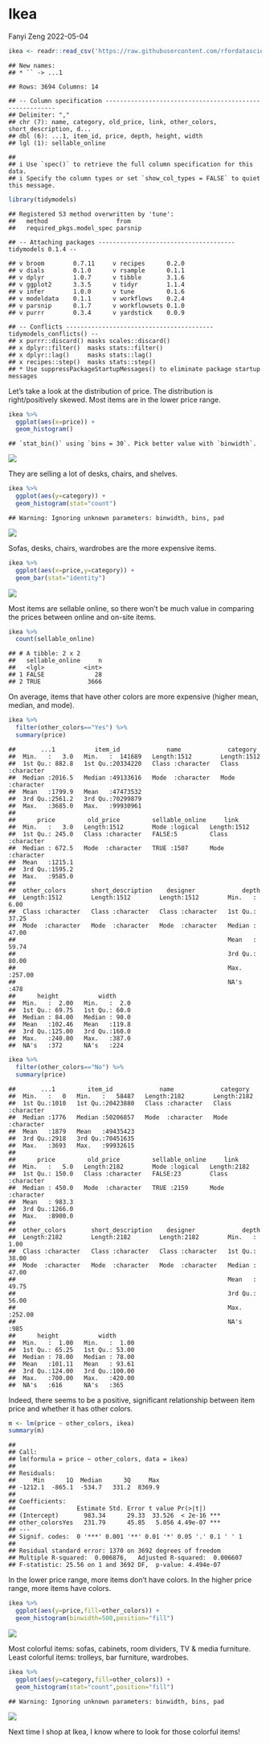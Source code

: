 Ikea
================
Fanyi Zeng
2022-05-04

``` r
ikea <- readr::read_csv('https://raw.githubusercontent.com/rfordatascience/tidytuesday/master/data/2020/2020-11-03/ikea.csv')
```

    ## New names:
    ## * `` -> ...1

    ## Rows: 3694 Columns: 14

    ## -- Column specification --------------------------------------------------------
    ## Delimiter: ","
    ## chr (7): name, category, old_price, link, other_colors, short_description, d...
    ## dbl (6): ...1, item_id, price, depth, height, width
    ## lgl (1): sellable_online

    ## 
    ## i Use `spec()` to retrieve the full column specification for this data.
    ## i Specify the column types or set `show_col_types = FALSE` to quiet this message.

``` r
library(tidymodels)
```

    ## Registered S3 method overwritten by 'tune':
    ##   method                   from   
    ##   required_pkgs.model_spec parsnip

    ## -- Attaching packages -------------------------------------- tidymodels 0.1.4 --

    ## v broom        0.7.11     v recipes      0.2.0 
    ## v dials        0.1.0      v rsample      0.1.1 
    ## v dplyr        1.0.7      v tibble       3.1.6 
    ## v ggplot2      3.3.5      v tidyr        1.1.4 
    ## v infer        1.0.0      v tune         0.1.6 
    ## v modeldata    0.1.1      v workflows    0.2.4 
    ## v parsnip      0.1.7      v workflowsets 0.1.0 
    ## v purrr        0.3.4      v yardstick    0.0.9

    ## -- Conflicts ----------------------------------------- tidymodels_conflicts() --
    ## x purrr::discard() masks scales::discard()
    ## x dplyr::filter()  masks stats::filter()
    ## x dplyr::lag()     masks stats::lag()
    ## x recipes::step()  masks stats::step()
    ## * Use suppressPackageStartupMessages() to eliminate package startup messages

Let’s take a look at the distribution of price. The distribution is
right/positively skewed. Most items are in the lower price range.

``` r
ikea %>%
  ggplot(aes(x=price)) +
  geom_histogram()
```

    ## `stat_bin()` using `bins = 30`. Pick better value with `binwidth`.

![](Ikea_files/figure-gfm/price-1.png)<!-- -->

They are selling a lot of desks, chairs, and shelves.

``` r
ikea %>%
  ggplot(aes(y=category)) +
  geom_histogram(stat="count")
```

    ## Warning: Ignoring unknown parameters: binwidth, bins, pad

![](Ikea_files/figure-gfm/category-1.png)<!-- -->

Sofas, desks, chairs, wardrobes are the more expensive items.

``` r
ikea %>%
  ggplot(aes(x=price,y=category)) +
  geom_bar(stat="identity")
```

![](Ikea_files/figure-gfm/pricecat-1.png)<!-- -->

Most items are sellable online, so there won’t be much value in
comparing the prices between online and on-site items.

``` r
ikea %>%
  count(sellable_online)
```

    ## # A tibble: 2 x 2
    ##   sellable_online     n
    ##   <lgl>           <int>
    ## 1 FALSE              28
    ## 2 TRUE             3666

On average, items that have other colors are more expensive (higher
mean, median, and mode).

``` r
ikea %>% 
  filter(other_colors=="Yes") %>%
  summary(price)
```

    ##       ...1           item_id             name             category        
    ##  Min.   :   3.0   Min.   :  141689   Length:1512        Length:1512       
    ##  1st Qu.: 882.8   1st Qu.:20334220   Class :character   Class :character  
    ##  Median :2016.5   Median :49133616   Mode  :character   Mode  :character  
    ##  Mean   :1799.9   Mean   :47473532                                        
    ##  3rd Qu.:2561.2   3rd Qu.:70299879                                        
    ##  Max.   :3685.0   Max.   :99930961                                        
    ##                                                                           
    ##      price         old_price         sellable_online     link          
    ##  Min.   :   3.0   Length:1512        Mode :logical   Length:1512       
    ##  1st Qu.: 245.0   Class :character   FALSE:5         Class :character  
    ##  Median : 672.5   Mode  :character   TRUE :1507      Mode  :character  
    ##  Mean   :1215.1                                                        
    ##  3rd Qu.:1595.2                                                        
    ##  Max.   :9585.0                                                        
    ##                                                                        
    ##  other_colors       short_description    designer             depth       
    ##  Length:1512        Length:1512        Length:1512        Min.   :  6.00  
    ##  Class :character   Class :character   Class :character   1st Qu.: 37.25  
    ##  Mode  :character   Mode  :character   Mode  :character   Median : 47.00  
    ##                                                           Mean   : 59.74  
    ##                                                           3rd Qu.: 80.00  
    ##                                                           Max.   :257.00  
    ##                                                           NA's   :478     
    ##      height           width      
    ##  Min.   :  2.00   Min.   :  2.0  
    ##  1st Qu.: 69.75   1st Qu.: 60.0  
    ##  Median : 84.00   Median : 90.0  
    ##  Mean   :102.46   Mean   :119.8  
    ##  3rd Qu.:125.00   3rd Qu.:160.0  
    ##  Max.   :240.00   Max.   :387.0  
    ##  NA's   :372      NA's   :224

``` r
ikea %>% 
  filter(other_colors=="No") %>%
  summary(price)
```

    ##       ...1         item_id             name             category        
    ##  Min.   :   0   Min.   :   58487   Length:2182        Length:2182       
    ##  1st Qu.:1010   1st Qu.:20423880   Class :character   Class :character  
    ##  Median :1776   Median :50206857   Mode  :character   Mode  :character  
    ##  Mean   :1879   Mean   :49435423                                        
    ##  3rd Qu.:2918   3rd Qu.:70451635                                        
    ##  Max.   :3693   Max.   :99932615                                        
    ##                                                                         
    ##      price         old_price         sellable_online     link          
    ##  Min.   :   5.0   Length:2182        Mode :logical   Length:2182       
    ##  1st Qu.: 150.0   Class :character   FALSE:23        Class :character  
    ##  Median : 450.0   Mode  :character   TRUE :2159      Mode  :character  
    ##  Mean   : 983.3                                                        
    ##  3rd Qu.:1266.0                                                        
    ##  Max.   :8900.0                                                        
    ##                                                                        
    ##  other_colors       short_description    designer             depth       
    ##  Length:2182        Length:2182        Length:2182        Min.   :  1.00  
    ##  Class :character   Class :character   Class :character   1st Qu.: 38.00  
    ##  Mode  :character   Mode  :character   Mode  :character   Median : 47.00  
    ##                                                           Mean   : 49.75  
    ##                                                           3rd Qu.: 56.00  
    ##                                                           Max.   :252.00  
    ##                                                           NA's   :985     
    ##      height           width       
    ##  Min.   :  1.00   Min.   :  1.00  
    ##  1st Qu.: 65.25   1st Qu.: 53.00  
    ##  Median : 78.00   Median : 78.00  
    ##  Mean   :101.11   Mean   : 93.61  
    ##  3rd Qu.:124.00   3rd Qu.:100.00  
    ##  Max.   :700.00   Max.   :420.00  
    ##  NA's   :616      NA's   :365

Indeed, there seems to be a positive, significant relationship between
item price and whether it has other colors.

``` r
m <- lm(price ~ other_colors, ikea)
summary(m)
```

    ## 
    ## Call:
    ## lm(formula = price ~ other_colors, data = ikea)
    ## 
    ## Residuals:
    ##     Min      1Q  Median      3Q     Max 
    ## -1212.1  -865.1  -534.7   331.2  8369.9 
    ## 
    ## Coefficients:
    ##                 Estimate Std. Error t value Pr(>|t|)    
    ## (Intercept)       983.34      29.33  33.526  < 2e-16 ***
    ## other_colorsYes   231.79      45.85   5.056 4.49e-07 ***
    ## ---
    ## Signif. codes:  0 '***' 0.001 '**' 0.01 '*' 0.05 '.' 0.1 ' ' 1
    ## 
    ## Residual standard error: 1370 on 3692 degrees of freedom
    ## Multiple R-squared:  0.006876,   Adjusted R-squared:  0.006607 
    ## F-statistic: 25.56 on 1 and 3692 DF,  p-value: 4.494e-07

In the lower price range, more items don’t have colors. In the higher
price range, more items have colors.

``` r
ikea %>%
  ggplot(aes(y=price,fill=other_colors)) +
  geom_histogram(binwidth=500,position="fill")
```

![](Ikea_files/figure-gfm/pricecol2-1.png)<!-- -->

Most colorful items: sofas, cabinets, room dividers, TV & media
furniture. Least colorful items: trolleys, bar furniture, wardrobes.

``` r
ikea %>%
  ggplot(aes(y=category,fill=other_colors)) +
  geom_histogram(stat="count",position="fill")
```

    ## Warning: Ignoring unknown parameters: binwidth, bins, pad

![](Ikea_files/figure-gfm/catcol-1.png)<!-- -->

Next time I shop at Ikea, I know where to look for those colorful items!
